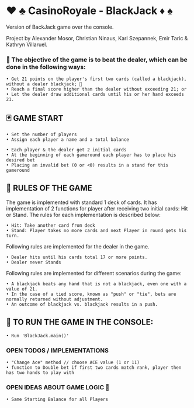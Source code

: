 # ♥ ♣️ CasinoRoyale - BlackJack ♦ ️♠️

Version of BackJack game over the console.

Project by Alexander Mosor, Christian Ninaus, Karl Szepannek, Emir Taric & Kathryn Villaruel.

### 💯 The objective of the game is to beat the dealer, which can be done in the following ways:

    • Get 21 points on the player's first two cards (called a blackjack), without a dealer blackjack; 🤑
    • Reach a final score higher than the dealer without exceeding 21; or
    • Let the dealer draw additional cards until his or her hand exceeds 21.

## 🃏 GAME START

    • Set the number of players
    • Assign each player a name and a total balance

    • Each player & the dealer get 2 initial cards
    • At the beginning of each gameround each player has to place his desired bet
    • Placing an invalid bet (0 or <0) results in a stand for this gameround

## 👀 RULES OF THE GAME

The game is implemented with standard 1 deck of cards. 
It has implementation of 2 functions for player after receiving two initial cards: Hit or Stand.
The rules for each implementation is described below:

    • Hit: Take another card from deck
    • Stand: Player takes no more cards and next Player in round gets his turn.

Following rules are implemented for the dealer in the game.

    • Dealer hits until his cards total 17 or more points.
    • Dealer never Stands

Following rules are implemented for different scenarios during the game:

    • A blackjack beats any hand that is not a blackjack, even one with a value of 21.
    • In the case of a tied score, known as "push" or "tie", bets are normally returned without adjustment.
    • An outcome of blackjack vs. blackjack results in a push.


## 🏃 TO RUN THE GAME IN THE CONSOLE:

    • Run 'BlackJack.main()'

### OPEN TODOS / IMPLEMENTATIONS

    • "Change Ace" method // choose ACE value (1 or 11)
    • function to Double bet if first two cards match rank, player then has two hands to play with


### OPEN IDEAS ABOUT GAME LOGIC 🤔

    • Same Starting Balance for all Players